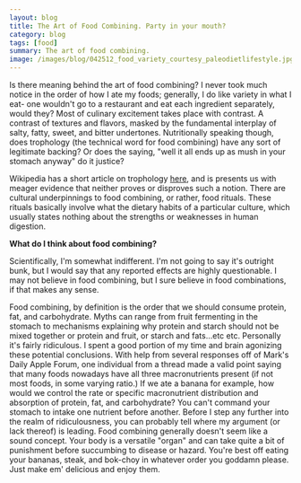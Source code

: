 ```yaml
---
layout: blog
title: The Art of Food Combining. Party in your mouth?
category: blog
tags: [food]  
summary: The art of food combining. 
image: /images/blog/042512_food_variety_courtesy_paleodietlifestyle.jpg
---
```


Is there meaning behind the art of food combining? I never took much notice in the order of how I ate my foods; generally, I do like variety in what I eat- one wouldn't go to a restaurant and eat each ingredient separately, would they? Most of culinary excitement takes place with contrast. A contrast of textures and flavors, masked by the fundamental interplay of salty, fatty, sweet, and bitter undertones. Nutritionally speaking though, does trophology (the technical word for food combining) have any sort of legitimate backing? Or does the saying, "well it all ends up as mush in your stomach anyway" do it justice?

Wikipedia has a short article on trophology [here](http://en.wikipedia.org/wiki/Trophology), and is presents us with meager evidence that neither proves or disproves such a notion. There are cultural underpinnings to food combining, or rather, food rituals. These rituals basically involve what the dietary habits of a particular culture, which usually states nothing about the strengths or weaknesses in human digestion.

**What do I think about food combining?**

Scientifically, I'm somewhat indifferent. I'm not going to say it's outright bunk, but I would say that any reported effects are highly questionable. I may not believe in food combining, but I sure believe in food combinations, if that makes any sense.

Food combining, by definition is the order that we should consume protein, fat, and carbohydrate. Myths can range from fruit fermenting in the stomach to mechanisms explaining why protein and starch should not be mixed together or protein and fruit, or starch and fats...etc etc. Personally it's fairly ridiculous. I spent a good portion of my time and brain agonizing these potential conclusions. With help from several responses off of Mark's Daily Apple Forum, one individual from a thread made a valid point saying that many foods nowadays have all three macronutrients present (if not most foods, in some varying ratio.) If we ate a banana for example, how would we control the rate or specific macronutrient distribution and absorption of protein, fat, and carbohydrate? You can't command your stomach to intake one nutrient before another. Before I step any further into the realm of ridiculousness, you can probably tell where my argument (or lack thereof) is leading. Food combining generally doesn't seem like a sound concept. Your body is a versatile "organ" and can take quite a bit of punishment before succumbing to disease or hazard. You're best off eating your bananas, steak, and bok-choy in whatever order you goddamn please. Just make em' delicious and enjoy them.
